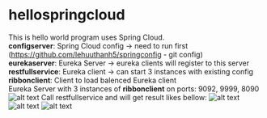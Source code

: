 # hellospringcloud
This is hello world program uses Spring Cloud. </br>
**configserver**: Spring Cloud config -> need to run first (https://github.com/lehuuthanh5/springconfig - git config)</br>
**eurekaserver**: Eureka Server -> eureka clients will register to this server</br>
**restfullservice**: Eureka client -> can start 3 instances with existing config</br>
**ribbonclient**: Client to load balenced Eureka client</br>
Eureka Server with 3 instances of **ribbonclient** on ports: 9092, 9999, 8090
![alt text](https://image.ibb.co/juUoT9/eurekaserver.jpg)
Call restfullservice and will get result likes bellow:
![alt text](https://image.ibb.co/cDsWgU/restfulforfirstcall.jpg)
![alt text](https://image.ibb.co/gRjoT9/restfulfor2ndcall.jpg)
![alt text](https://image.ibb.co/czOnMU/restfulfor3rdcall.jpg)
